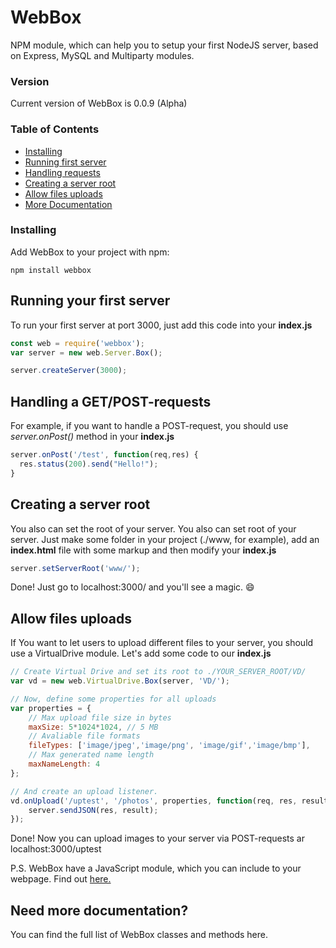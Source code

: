 # WebBox
NPM module, which can help you to setup your first NodeJS server, based on Express, MySQL and Multiparty modules.

### Version
Current version of WebBox is 0.0.9 (Alpha)

### Table of Contents
- [Installing](#installing)
- [Running first server](#running-your-first-server)
- [Handling requests](#handling-a-getpost-requests)
- [Creating a server root](#creating-a-server-root)
- [Allow files uploads](#allow-files-uploads)
- [More Documentation](#need-more-documentation)

### Installing
Add WebBox to your project with npm:

```
npm install webbox
```

## Running your first server
To run your first server at port 3000, just add this code into your **index.js**

```JavaScript
const web = require('webbox');
var server = new web.Server.Box();

server.createServer(3000);
```

## Handling a GET/POST-requests
For example, if you want to handle a POST-request, you should use _server.onPost()_ method in your **index.js**

```JavaScript
server.onPost('/test', function(req,res) {
  res.status(200).send("Hello!");
}
```

## Creating a server root
You also can set the root of your server.
You also can set root of your server. Just make some folder in your project (./www, for example), add an **index.html** file with some markup and then modify your **index.js**

```JavaScript
server.setServerRoot('www/');
```
Done! Just go to localhost:3000/ and you'll see a magic. :smile:

## Allow files uploads
If You want to let users to upload different files to your server, you should use a VirtualDrive module.
Let's add some code to our **index.js**

```JavaScript
// Create Virtual Drive and set its root to ./YOUR_SERVER_ROOT/VD/
var vd = new web.VirtualDrive.Box(server, 'VD/');

// Now, define some properties for all uploads
var properties = {
    // Max upload file size in bytes
    maxSize: 5*1024*1024, // 5 MB
    // Avaliable file formats
    fileTypes: ['image/jpeg','image/png', 'image/gif','image/bmp'],
    // Max generated name length
    maxNameLength: 4
};

// And create an upload listener.
vd.onUpload('/uptest', '/photos', properties, function(req, res, result){
    server.sendJSON(res, result);
});
```
Done! Now you can upload images to your server via POST-requests ar localhost:3000/uptest

P.S. WebBox have a JavaScript module, which you can include to your webpage. Find out [here.](https://github.com/hypersasha/js-webbox)

## Need more documentation?
You can find the full list of WebBox classes and methods here.

